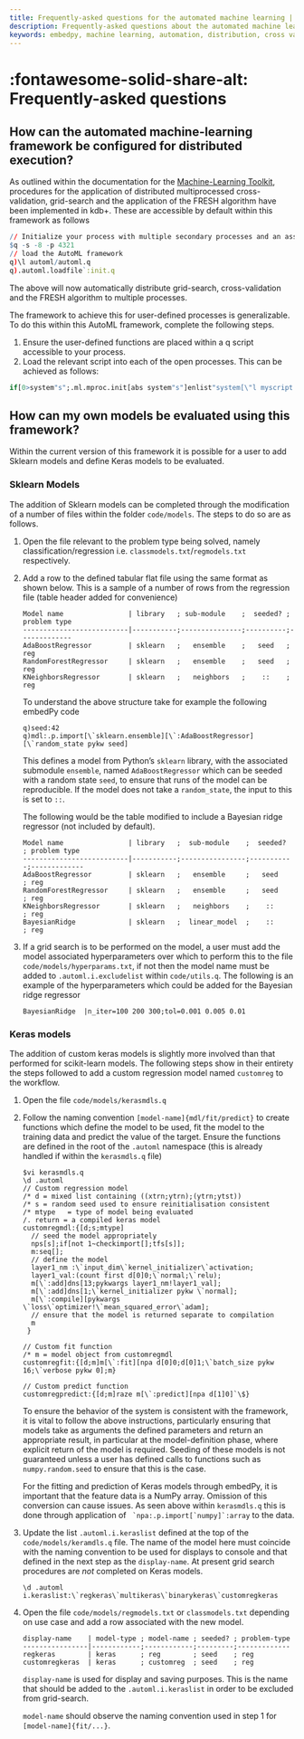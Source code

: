 ```yaml
---
title: Frequently-asked questions for the automated machine learning | Machine Learning | kdb+ and q documentation
description: Frequently-asked questions about the automated machine learning interface/framework
keywords: embedpy, machine learning, automation, distribution, cross validation, preprocessing, ml
---
```

# :fontawesome-solid-share-alt: Frequently-asked questions



## How can the automated machine-learning framework be configured for distributed execution?

As outlined within the documentation for the [Machine-Learning Toolkit](../toolkit/index.md), procedures for the application of distributed multiprocessed cross-validation, grid-search and the application of the FRESH algorithm have been implemented in kdb+. These are accessible by default within this framework as follows

```q
// Initialize your process with multiple secondary processes and an associated port
$q -s -8 -p 4321
// load the AutoML framework
q)\l automl/automl.q
q).automl.loadfile`:init.q
```

The above will now automatically distribute grid-search, cross-validation and the FRESH algorithm to multiple processes.

The framework to achieve this for user-defined processes is generalizable. To do this within this AutoML framework, complete the following steps.

1. Ensure the user-defined functions are placed within a q script accessible to your process.
2. Load the relevant script into each of the open processes. This can be achieved as follows:

```q
if[0>system"s";.ml.mproc.init[abs system"s"]enlist"system[\"l myscript.q\"]"]
```


## How can my own models be evaluated using this framework?

Within the current version of this framework it is possible for a user to add Sklearn models and define Keras models to be evaluated.


### Sklearn Models

The addition of Sklearn models can be completed through the modification of a number of files within the folder `code/models`. The steps to do so are as follows.

1.  Open the file relevant to the problem type being solved, namely classification/regression i.e. `classmodels.txt`/`regmodels.txt` respectively.

2.  Add a row to the defined tabular flat file using the same format as shown below. This is a sample of a number of rows from the regression file (table header added for convenience)

    <pre><code class="language-q">Model name                | library   ; sub-module    ;  seeded? ; problem type
    --------------------------|-----------;---------------;----------;-------------
    AdaBoostRegressor         | sklearn   ;   ensemble    ;   seed   ; reg
    RandomForestRegressor     | sklearn   ;   ensemble    ;   seed   ; reg
    KNeighborsRegressor       | sklearn   ;   neighbors   ;    ::    ; reg
    </code></pre>

    To understand the above structure take for example the following embedPy code

    <pre><code class="language-q">q)seed:42
    q)mdl:.p.import[\`sklearn.ensemble][\`:AdaBoostRegressor][\`random_state pykw seed]
    </code></pre>

    This defines a model from Python’s `sklearn` library, with the associated submodule `ensemble`, named `AdaBoostRegressor` which can be seeded with a random state `seed`, to ensure that runs of the model can be reproducible. If the model does not take a `random_state`, the input to this is set to `::`.

    The following would be the table modified to include a Bayesian ridge regressor (not included by default).

    <pre><code class="language-txt">Model name                | library   ;  sub-module    ;  seeded?  ; problem type
    --------------------------|-----------;----------------;-----------;-------------
    AdaBoostRegressor         | sklearn   ;   ensemble     ;   seed    ; reg
    RandomForestRegressor     | sklearn   ;   ensemble     ;   seed    ; reg
    KNeighborsRegressor       | sklearn   ;   neighbors    ;    ::     ; reg
    BayesianRidge             | sklearn   ;  linear_model  ;    ::     ; reg
    </code></pre>

3.  If a grid search is to be performed on the model, a user must add the model associated hyperparameters over which to perform this to the file `code/models/hyperparams.txt`, if not then the model name must be added to `.automl.i.excludelist` within `code/utils.q`. The following is an example of the hyperparameters which could be added for the Bayesian ridge regressor

    <pre><code class="language-q">BayesianRidge  |n_iter=100 200 300;tol=0.001 0.005 0.01</code></pre>


### Keras models

The addition of custom keras models is slightly more involved than that performed for scikit-learn models. The following steps show in their entirety the steps followed to add a custom regression model named `customreg` to the workflow.

1.  Open the file `code/models/kerasmdls.q`

2.  Follow the naming convention `[model-name]{mdl/fit/predict}` to create functions which define the model to be used, fit the model to the training data and predict the value of the target. Ensure the functions are defined in the root of the `.automl` namespace (this is already handled if within the `kerasmdls.q` file)

    <pre><code class="language-q">$vi kerasmdls.q
    \d .automl
    // Custom regression model
    /* d = mixed list containing ((xtrn;ytrn);(ytrn;ytst))
    /* s = random seed used to ensure reinitialisation consistent
    /* mtype   = type of model being evaluated
    /. return = a compiled keras model
    customregmdl:{[d;s;mtype]
      // seed the model appropriately
      nps[s];if[not 1~checkimport[];tfs[s]];
      m:seq[];
      // define the model
      layer1_nm :\`input_dim\`kernel_initializer\`activation;
      layer1_val:(count first d[0]0;\`normal;\`relu);
      m[\`:add]dns[13;pykwargs layer1_nm!layer1_val];
      m[\`:add]dns[1;\`kernel_initializer pykw \`normal];
      m[\`:compile][pykwargs \`loss\`optimizer!\`mean_squared_error\`adam];
      // ensure that the model is returned separate to compilation
      m
     }

    // Custom fit function
    /* m = model object from customregmdl
    customregfit:{[d;m]m[\`:fit][npa d[0]0;d[0]1;\`batch_size pykw 16;\`verbose pykw 0];m}

    // Custom predict function
    customregpredict:{[d;m]raze m[\`:predict][npa d[1]0]`\$}
    </code></pre>

    To ensure the behavior of the system is consistent with the framework, it is vital to follow the above instructions, particularly ensuring that models take as arguments the defined parameters and return an appropriate result, in particular at the model-definition phase, where explicit return of the model is required. Seeding of these models is not guaranteed unless a user has defined calls to functions such as `numpy.random.seed` to ensure that this is the case.

    For the fitting and prediction of Keras models through embedPy, it is important that the feature data is a NumPy array. Omission of this conversion can cause issues. As seen above within `kerasmdls.q` this is done through application of `` `npa:.p.import[`numpy]`:array`` to the data.


3.  Update the list `.automl.i.keraslist` defined at the top of the `code/models/keramdls.q` file. The name of the model here must coincide with the naming convention to be used for displays to console and that defined in the next step as the `display-name`. At present grid search procedures are _not_ completed on Keras models.

    <pre><code class="language-q">\d .automl
    i.keraslist:\`regkeras\`multikeras\`binarykeras\`customregkeras</code></pre>

4.  Open the file `code/models/regmodels.txt` or `classmodels.txt` depending on use case and add a row associated with the new model.

    <pre><code class="language-txt">display-name    | model-type ; model-name ; seeded? ; problem-type
    ----------------|------------;------------;---------;-------------
    regkeras        | keras      ; reg        ; seed    ; reg
    customregkeras  | keras      ; customreg  ; seed    ; reg
    </code></pre>

    `display-name` is used for display and saving purposes. This is the name that should be added to the `.automl.i.keraslist` in order to be excluded from grid-search.

    `model-name` should observe the naming convention used in step 1 for `[model-name]{fit/...}`.
